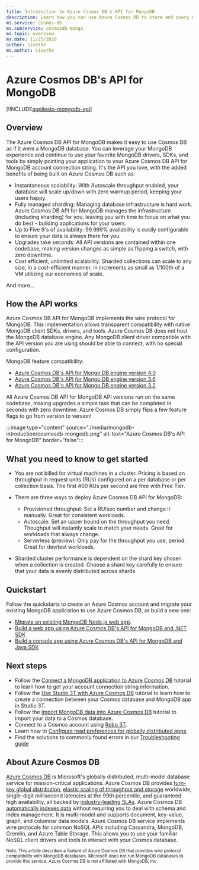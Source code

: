```yaml
---
title: Introduction to Azure Cosmos DB's API for MongoDB
description: Learn how you can use Azure Cosmos DB to store and query massive amounts of data using Azure Cosmos DB's API for MongoDB.
ms.service: cosmos-db
ms.subservice: cosmosdb-mongo
ms.topic: overview
ms.date: 11/25/2020
author: sivethe
ms.author: sivethe
---
```

# Azure Cosmos DB's API for MongoDB
[!INCLUDE[appliesto-mongodb-api](includes/appliesto-mongodb-api.md)]

## Overview
The Azure Cosmos DB API for MongoDB makes it easy to use Cosmos DB as if it were a MongoDB database. You can leverage your MongoDB experience and continue to use your favorite MongoDB drivers, SDKs, and tools by simply pointing your application to your Azure Cosmos DB API for MongoDB account connection string. It's the API you love, with the added benefits of being built on Azure Cosmos DB such as:

* Instantaneous scalability: With Autoscale throughput enabled, your database will scale up/down with zero warmup period, keeping your users happy. 
* Fully managed sharding: Managing database infrastructure is hard work. Azure Cosmos DB API for MongoDB manages the infrastructure (including sharding) for you, leaving you with time to focus on what you do best - building applications for your users.
* Up to Five 9's of availability: 99.999% availability is easily configurable to ensure your data is always there for you.  
* Upgrades take seconds: All API versions are contained within one codebase, making version changes as simple as flipping a switch, with zero downtime.
* Cost efficient, unlimited scalability: Sharded collections can scale to any size, in a cost-efficient manner, in increments as small as 1/100th of a VM utilizing our economies of scale. 

And more...

## How the API works

Azure Cosmos DB API for MongoDB implements the wire protocol for MongoDB. This implementation allows transparent compatibility with native MongoDB client SDKs, drivers, and tools. Azure Cosmos DB does not host the MongoDB database engine. Any MongoDB client driver compatible with the API version you are using should be able to connect, with no special configuration.

MongoDB feature compatibility:
- [Azure Cosmos DB's API for Mongo DB engine version 4.0](mongodb-feature-support-40.md)
- [Azure Cosmos DB's API for Mongo DB engine version 3.6](mongodb-feature-support-36.md)
- [Azure Cosmos DB's API for Mongo DB engine version 3.2](mongodb-feature-support.md)

All Azure Cosmos DB API for MongoDB API versions run on the same codebase, making upgrades a simple task that can be completed in seconds with zero downtime. Azure Cosmos DB simply flips a few feature flags to go from version to version!

:::image type="content" source="./media/mongodb-introduction/cosmosdb-mongodb.png" alt-text="Azure Cosmos DB's API for MongoDB" border="false":::

## What you need to know to get started

* You are not billed for virtual machines in a cluster. Pricing is based on throughput in request units (RUs) configured on a per database or per collection basis. The first 400 RUs per second are free with Free Tier.

* There are three ways to deploy Azure Cosmos DB API for MongoDB:
     * Provisioned throughput: Set a RU/sec number and change it manually. Great for consistent workloads.
     * Autoscale: Set an upper bound on the throughput you need. Thoughput will instantly scale to match your needs. Great for workloads that always change.
     * Serverless (preview): Only pay for the throughput you use, period. Great for dev/test workloads. 

* Sharded cluster performance is dependent on the shard key chosen when a collection is created. Choose a shard key carefully to ensure that your data is evenly distributed across shards.


## Quickstart

Follow the quickstarts to create an Azure Cosmos account and migrate your existing MongoDB application to use Azure Cosmos DB, or build a new one:

* [Migrate an existing MongoDB Node.js web app](create-mongodb-nodejs.md).
* [Build a web app using Azure Cosmos DB's API for MongoDB and .NET SDK](create-mongodb-dotnet.md)
* [Build a console app using Azure Cosmos DB's API for MongoDB and Java SDK](create-mongodb-java.md)

## Next steps

* Follow the [Connect a MongoDB application to Azure Cosmos DB](connect-mongodb-account.md) tutorial to learn how to get your account connection string information.
* Follow the [Use Studio 3T with Azure Cosmos DB](mongodb-mongochef.md) tutorial to learn how to create a connection between your Cosmos database and MongoDB app in Studio 3T.
* Follow the [Import MongoDB data into Azure Cosmos DB](../dms/tutorial-mongodb-cosmos-db.md?toc=%2fazure%2fcosmos-db%2ftoc.json%253ftoc%253d%2fazure%2fcosmos-db%2ftoc.json) tutorial to import your data to a Cosmos database.
* Connect to a Cosmos account using [Robo 3T](mongodb-robomongo.md).
* Learn how to [Configure read preferences for globally distributed apps](../cosmos-db/tutorial-global-distribution-mongodb.md).
* Find the solutions to commonly found errors in our [Troubleshooting guide](mongodb-troubleshoot.md)

## About Azure Cosmos DB
[Azure Cosmos DB](introduction.md) is Microsoft's globally distributed, multi-model database service for mission-critical applications. Azure Cosmos DB provides [turn-key global distribution](distribute-data-globally.md), [elastic scaling of throughput and storage](partitioning-overview.md) worldwide, single-digit millisecond latencies at the 99th percentile, and guaranteed high availability, all backed by [industry-leading SLAs](https://azure.microsoft.com/support/legal/sla/cosmos-db/). Azure Cosmos DB [automatically indexes data](https://www.vldb.org/pvldb/vol8/p1668-shukla.pdf) without requiring you to deal with schema and index management. It is multi-model and supports document, key-value, graph, and columnar data models. Azure Cosmos DB service implements wire protocols for common NoSQL APIs including Cassandra, MongoDB, Gremlin, and Azure Table Storage. This allows you to use your familiar NoSQL client drivers and tools to interact with your Cosmos database.

<sup>Note: This article describes a feature of Azure Cosmos DB that provides wire protocol compatibility with MongoDB databases. Microsoft does not run MongoDB databases to provide this service. Azure Cosmos DB is not affiliated with MongoDB, Inc.</sup>